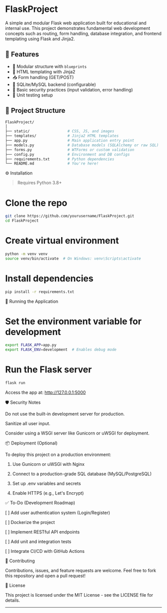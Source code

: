 # FlaskProject

A simple and modular Flask web application built for educational and internal use. This project demonstrates fundamental web development concepts such as routing, form handling, database integration, and frontend templating using Flask and Jinja2.

## 🚀 Features

- 🧩 Modular structure with `blueprints`
- 📄 HTML templating with Jinja2
- 📥 Form handling (GET/POST)
- 💾 SQLite/MySQL backend (configurable)
- 🔐 Basic security practices (input validation, error handling)
- 🧪 Unit testing setup

## 📁 Project Structure

```bash
FlaskProject/
│
├── static/                 # CSS, JS, and images
├── templates/              # Jinja2 HTML templates
├── app.py                  # Main application entry point
├── models.py               # Database models (SQLAlchemy or raw SQL)
├── forms.py                # WTForms or custom validation
├── config.py               # Environment and DB configs
├── requirements.txt        # Python dependencies
└── README.md               # You're here!
```

⚙️ Installation

> Requires Python 3.8+



# Clone the repo
```bash
git clone https://github.com/yourusername/FlaskProject.git
cd FlaskProject
```

# Create virtual environment
```bash
python -m venv venv
source venv/bin/activate  # On Windows: venv\Scripts\activate
``` 

# Install dependencies
```bash
pip install -r requirements.txt
```

🧪 Running the Application

# Set the environment variable for development
```bash
export FLASK_APP=app.py
export FLASK_ENV=development  # Enables debug mode
```

# Run the Flask server
```bash
flask run
```

Access the app at: http://127.0.0.1:5000

🛡️ Security Notes

Do not use the built-in development server for production.

Sanitize all user input.

Consider using a WSGI server like Gunicorn or uWSGI for deployment.


📦 Deployment (Optional)

To deploy this project on a production environment:

1. Use Gunicorn or uWSGI with Nginx


2. Connect to a production-grade SQL database (MySQL/PostgreSQL)


3. Set up .env variables and secrets


4. Enable HTTPS (e.g., Let's Encrypt)



✅ To-Do (Development Roadmap)

[ ] Add user authentication system (Login/Register)

[ ] Dockerize the project

[ ] Implement RESTful API endpoints

[ ] Add unit and integration tests

[ ] Integrate CI/CD with GitHub Actions


🤝 Contributing

Contributions, issues, and feature requests are welcome. Feel free to fork this repository and open a pull request!

📄 License

This project is licensed under the MIT License - see the LICENSE file for details.


---

